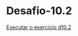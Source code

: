 # Desafio-10.2
<a href="https://gustavo-c-b.github.io/Desafio-10.2/desafios/d10.2/index.html">Executar o exercicio d10.2</a>
